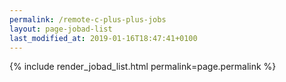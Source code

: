 ```yaml
---
permalink: /remote-c-plus-plus-jobs
layout: page-jobad-list
last_modified_at: 2019-01-16T18:47:41+0100
---
```

{% include render_jobad_list.html permalink=page.permalink %}
